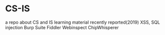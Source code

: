 # CS-IS
a repo about CS and IS learning material
recently reported(2019) XSS, SQL injection
Burp Suite
Fiddler
Webinspect
ChipWhisperer
